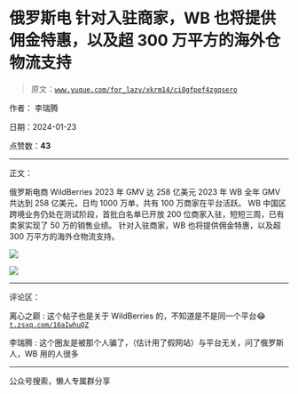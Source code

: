 # 俄罗斯电 针对入驻商家，WB 也将提供佣金特惠，以及超 300 万平方的海外仓物流支持

> 原文：[`www.yuque.com/for_lazy/xkrm14/ci8gfpef4zgqsero`](https://www.yuque.com/for_lazy/xkrm14/ci8gfpef4zgqsero)

作者： 李瑞腾

日期：2024-01-23

点赞数：**43**

* * *

正文：

俄罗斯电商 WildBerries 2023 年 GMV 达 258 亿美元 2023 年 WB 全年 GMV
共达到 258 亿美元，日均 1000 万单，共有 100 万商家在平台活跃。 WB
中国区跨境业务仍处在测试阶段，首批白名单已开放 200 位商家入驻，短短三周，已有卖家实现了 50 万的销售业绩。
针对入驻商家，WB 也将提供佣金特惠，以及超 300 万平方的海外仓物流支持。

![](img/32196fab8c3f06ba1c1ed196a8b49339.png)

![](img/d8c177757923b1bcde240b34665089a0.png)

* * *

评论区：

离心之巅 : 这个帖子也是关于 WildBerries 的，不知道是不是同一个平台😂[`t.zsxq.com/16aIwhuQZ`](https://t.zsxq.com/16aIwhuQZ) 

李瑞腾 : 这个圈友是被那个人骗了，（估计用了假网站）与平台无关，问了俄罗斯人，WB 用的人很多

* * *

公众号搜索，懒人专属群分享
